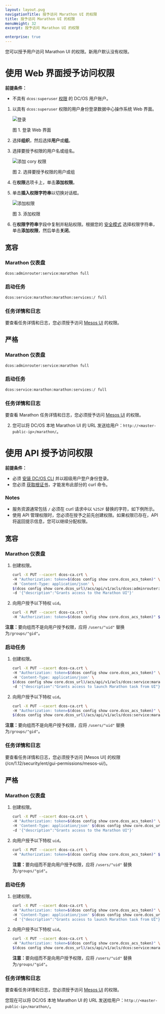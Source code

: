 ```yaml
---
layout: layout.pug
navigationTitle: 授予访问 Marathon UI 的权限
title: 授予访问 Marathon UI 的权限
menuWeight: 32
excerpt: 授予访问 Marathon UI 的权限

enterprise: true
---
```

<!-- The source repository for this topic is https://github.com/dcos/dcos-docs-site -->


您可以授予用户访问 Marathon UI 的权限。新用户默认没有权限。

# <a name="services-access-via-ui"></a>使用 Web 界面授予访问权限

**前提条件：**

- 不具有 `dcos:superuser` [权限](/cn/1.12/security/ent/users-groups/) 的 DC/OS 用户账户。

1. 以具有 `dcos:superuser` 权限的用户身份登录数据中心操作系统 Web 界面。

    ![登录](/1.12/img/LOGIN-EE-Modal_View-1_12.png)

    图 1. 登录 Web 界面

1. 选择**组织**，然后选择**用户**或**组**。

1. 选择要授予权限的用户名或组名。

    ![添加 cory 权限](/1.12/img/GUI-Organization-Users-List_View-1_12.png)

    图 2. 选择要授予权限的用户或组


1. 在**权限**选项卡上，单击**添加权限**。

1. 单击**插入权限字符串**以切换对话框。

    ![添加权限](/1.12/img/services-tab-user3.png)

    图 3. 添加权限 

1. 在**权限字符串**字段中复制并粘贴权限。根据您的 [安全模式](/cn/1.12/security/ent/#security-modes) 选择权限字符串，单击**添加权限**，然后单击**关闭**。

## 宽容

### Marathon 仪表盘

```bash
dcos:adminrouter:service:marathon full
```

### 启动任务

```bash
dcos:service:marathon:marathon:services:/ full
```

### 任务详情和日志
 要查看任务详情和日志，您必须授予访问 [Mesos UI](/cn/1.12/security/ent/gui-permissions/mesos-ui/) 的权限。

## 严格

### Marathon 仪表盘

```bash
dcos:adminrouter:service:marathon full
```

### 启动任务

```bash
dcos:service:marathon:marathon:services:/ full
```

### 任务详情和日志
 要查看 Marathon 任务详情和日志，您必须授予访问 [Mesos UI](/cn/1.12/security/ent/gui-permissions/mesos-ui/) 的权限。

2. 您可以将 DC/OS 本地 Marathon UI 的 URL 发送给用户：`http://<master-public-ip>/marathon/`。

# <a name="services-access-via-api"></a>使用 API 授予访问权限

**前提条件：**

- 必须 [安装 DC/OS CLI](/cn/1.12/cli/install/) 并以超级用户登户身份登录。
- 您必须 [获取根证书](/cn/1.12/security/ent/tls-ssl/get-cert/)，才能发布此部分的 curl 命令。

### Notes

- 服务资源通常包括 `/` 必须在 curl 请求中以 `%252F` 替换的字符，如下例所示。
- 使用 API 管理权限时，您必须在授予之前先创建权限。如果权限已存在，API 将返回提示信息，您可以继续分配权限。


## 宽容

### Marathon 仪表盘

1. 创建权限。

   ```bash
   curl -X PUT --cacert dcos-ca.crt \
   -H "Authorization: token=$(dcos config show core.dcos_acs_token)" \
   -H 'Content-Type: application/json' \
   $(dcos config show core.dcos_url)/acs/api/v1/acls/dcos:adminrouter:service:marathon \
   -d '{"description":"Grants access to the Marathon UI"}'
   ```

2. 向用户授予以下特权 `uid`。

   ```bash
   curl -X PUT --cacert dcos-ca.crt \
   -H "Authorization: token=$(dcos config show core.dcos_acs_token)" $(dcos config show core.dcos_url)/acs/api/v1/acls/dcos:adminrouter:service:marathon/users/<uid>/full
   ```

 <p class="message--note"><strong>注意：</strong>要向组而不是向用户授予权限，应将 <code>/users/"uid"</code> 替换为<code>/groups/"gid"</code>。</p>


### 启动任务


1. 创建权限。

   ```bash
   curl -X PUT --cacert dcos-ca.crt \
   -H "Authorization: token=$(dcos config show core.dcos_acs_token)" \
   -H 'Content-Type: application/json' \
   $(dcos config show core.dcos_url)/acs/api/v1/acls/dcos:service:marathon:marathon:services:%252F \
   -d '{"description":"Grants access to launch Marathon task from UI"}'
   ```

2. 向用户授予以下特权 `uid`。

   ```bash
   curl -X PUT --cacert dcos-ca.crt \
   -H "Authorization: token=$(dcos config show core.dcos_acs_token)" \
   $(dcos config show core.dcos_url)/acs/api/v1/acls/dcos:service:marathon:marathon:services:%252F/full
   ```

 <p class="message--note"><strong>注意：</strong>要向组而不是向用户授予权限，应将 <code>/users/"uid"</code> 替换为<code>/groups/"gid"</code>。</p>



### 任务详情和日志
要查看任务详情和日志，您必须授予访问 [Mesos UI] 的权限(/cn/1.12/security/ent/gui-permissions/mesos-ui/)。

## 严格

### Marathon 仪表盘

1. 创建权限。

   ```bash
   curl -X PUT --cacert dcos-ca.crt \
   -H "Authorization: token=$(dcos config show core.dcos_acs_token)" \
   -H 'Content-Type: application/json' $(dcos config show core.dcos_url)/acs/api/v1/acls/dcos:adminrouter:service:marathon \
   -d '{"description":"Grants access to the Marathon UI"}'
   ```

1. 向用户授予以下特权 `uid`。

   ```bash
   curl -X PUT --cacert dcos-ca.crt \
   -H "Authorization: token=$(dcos config show core.dcos_acs_token)" $(dcos config show core.dcos_url)/acs/api/v1/acls/dcos:adminrouter:service:marathon/users/<uid>/full
   ```

    <p class="message--note"><strong>注意：</strong>要向组而不是向用户授予权限，应将 <code>/users/"uid"</code> 替换为<code>/groups/"gid"</code>。</p>


### 启动任务


1. 创建权限。

   ```bash
   curl -X PUT --cacert dcos-ca.crt \
   -H "Authorization: token=$(dcos config show core.dcos_acs_token)" \
   -H 'Content-Type: application/json' $(dcos config show core.dcos_url)/acs/api/v1/acls/dcos:service:marathon:marathon:services:%252F \
   -d '{"description":"Grants access to launch Marathon task from UI"}'
   ```

1. 向用户授予以下特权 `uid`。

   ```bash
   curl -X PUT --cacert dcos-ca.crt \
   -H "Authorization: token=$(dcos config show core.dcos_acs_token)" \
   $(dcos config show core.dcos_url)/acs/api/v1/acls/dcos:service:marathon:marathon:services:%252F/full
   ```

    <p class="message--note"><strong>注意：</strong>要向组而不是向用户授予权限，应将 <code>/users/"uid"</code> 替换为<code>/groups/"gid"</code>。</p>


### 任务详情和日志
要查看任务详情和日志，您必须授予访问 [Mesos UI](/cn/1.12/security/ent/gui-permissions/mesos-ui/) 的权限。

您现在可以将 DC/OS 本地 Marathon UI 的 URL 发送给用户：`http://<master-public-ip>/marathon/`。
